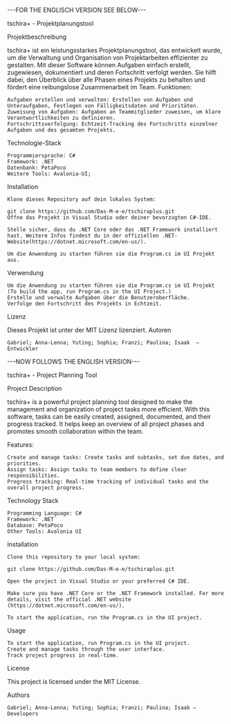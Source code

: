 ---FOR THE ENGLISCH VERSION SEE BELOW---

tschira+ - Projektplanungstool

Projektbeschreibung

tschira+ ist ein leistungsstarkes Projektplanungstool, das entwickelt wurde, um die Verwaltung und Organisation von Projektarbeiten effizienter zu gestalten. Mit dieser Software können Aufgaben einfach erstellt, zugewiesen, dokumentiert und deren Fortschritt verfolgt werden. Sie hilft dabei, den Überblick über alle Phasen eines Projekts zu behalten und fördert eine reibungslose Zusammenarbeit im Team.
Funktionen:

    Aufgaben erstellen und verwalten: Erstellen von Aufgaben und Unteraufgaben, Festlegen von Fälligkeitsdaten und Prioritäten.
    Zuweisung von Aufgaben: Aufgaben an Teammitglieder zuweisen, um klare Verantwortlichkeiten zu definieren.
    Fortschrittsverfolgung: Echtzeit-Tracking des Fortschritts einzelner Aufgaben und des gesamten Projekts.
    
Technologie-Stack

    Programmiersprache: C#
    Framework: .NET 
    Datenbank: PetaPoco
    Weitere Tools: Avalonia-UI; 

Installation

    Klone dieses Repository auf dein lokales System:

    git clone https://github.com/Das-M-e-e/tschiraplus.git
    Öffne das Projekt in Visual Studio oder deiner bevorzugten C#-IDE.

    Stelle sicher, dass du .NET Core oder das .NET Framework installiert hast. Weitere Infos findest du in der offiziellen .NET-Website(https://dotnet.microsoft.com/en-us/).

    Um die Anwendung zu starten führen sie die Program.cs im UI Projekt aus.

Verwendung

    Um die Anwendung zu starten führen sie die Program.cs im UI Projekt (To build the app, run Program.cs in the UI Project.)
    Erstelle und verwalte Aufgaben über die Benutzeroberfläche.
    Verfolge den Fortschritt des Projekts in Echtzeit.


Lizenz

Dieses Projekt ist unter der MIT Lizenz lizenziert.
Autoren

    Gabriel; Anna-Lenna; Yuting; Sophia; Franzi; Paulina; Isaak  – Entwickler

---NOW FOLLOWS THE ENGLISH VERSION---

tschira+ - Project Planning Tool

Project Description

tschira+ is a powerful project planning tool designed to make the management and organization of project tasks more efficient. With this software, tasks can be easily created, assigned, documented, and their progress tracked. It helps keep an overview of all project phases and promotes smooth collaboration within the team.

Features:

    Create and manage tasks: Create tasks and subtasks, set due dates, and priorities.
    Assign tasks: Assign tasks to team members to define clear responsibilities.
    Progress tracking: Real-time tracking of individual tasks and the overall project progress.

Technology Stack

    Programming Language: C#
    Framework: .NET
    Database: PetaPoco
    Other Tools: Avalonia UI

Installation

    Clone this repository to your local system:

    git clone https://github.com/Das-M-e-e/tschiraplus.git

    Open the project in Visual Studio or your preferred C# IDE.

    Make sure you have .NET Core or the .NET Framework installed. For more details, visit the official .NET website (https://dotnet.microsoft.com/en-us/).

    To start the application, run the Program.cs in the UI project.

Usage

    To start the application, run Program.cs in the UI project.
    Create and manage tasks through the user interface.
    Track project progress in real-time.

License

This project is licensed under the MIT License.

Authors

    Gabriel; Anna-Lenna; Yuting; Sophia; Franzi; Paulina; Isaak – Developers
    
